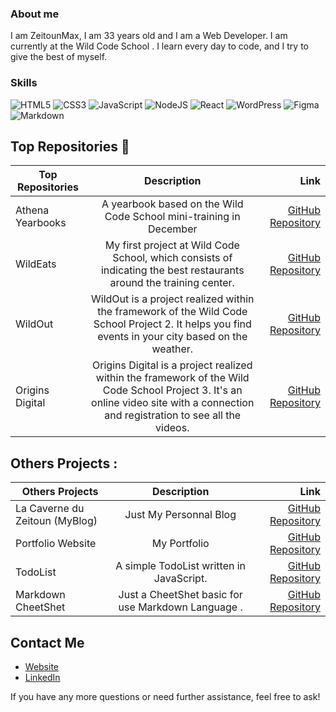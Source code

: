### About me 

I am ZeitounMax, I am 33 years old and I am a Web Developer. I am currently at the Wild Code School .
I learn every day to code, and I try to give the best of myself. 

### Skills
![HTML5](https://img.shields.io/badge/html5-%23E34F26.svg?style=for-the-badge&logo=html5&logoColor=white) 
![CSS3](https://img.shields.io/badge/css3-%231572B6.svg?style=for-the-badge&logo=css3&logoColor=white)
![JavaScript](https://img.shields.io/badge/javascript-%23323330.svg?style=for-the-badge&logo=javascript&logoColor=%23F7DF1E)
![NodeJS](https://img.shields.io/badge/node.js-6DA55F?style=for-the-badge&logo=node.js&logoColor=white)
![React](https://img.shields.io/badge/react-%2320232a.svg?style=for-the-badge&logo=react&logoColor=%2361DAFB)
![WordPress](https://img.shields.io/badge/WordPress-%23117AC9.svg?style=for-the-badge&logo=WordPress&logoColor=white)
![Figma](https://img.shields.io/badge/figma-%23F24E1E.svg?style=for-the-badge&logo=figma&logoColor=white)
![Markdown](https://img.shields.io/badge/markdown-%23000000.svg?style=for-the-badge&logo=markdown&logoColor=white)

## Top Repositories 🔭

|  Top Repositories   |      Description      |  Link |
|----------|:-------------:|------:|
| Athena Yearbooks|  A yearbook based on the Wild Code School mini-training in December | [GitHub Repository](https://github.com/zeitounmax/athena) |
| WildEats|    My first project at Wild Code School, which consists of indicating the best restaurants around the training center.   |   [GitHub Repository](https://github.com/zeitounmax/Wildeats-) |
| WildOut | WildOut is a project realized within the framework of the Wild Code School Project 2. It helps you find events in your city based on the weather. |[GitHub Repository](https://github.com/zeitounmax/WildOut)|
| Origins Digital | Origins Digital is a project realized within the framework of the Wild Code School Project 3. It's an online video site with a connection and registration to see all the videos. |[GitHub Repository](https://github.com/zeitounmax/Project3-Origins-Digital)  |

## Others Projects :  
|  Others Projects   |      Description      |  Link |
|----------|:-------------:|------:|
| La Caverne du Zeitoun (MyBlog) |  Just My Personnal Blog | [GitHub Repository](https://github.com/zeitounmax/my-blog) |
| Portfolio Website |  My Portfolio | [GitHub Repository](https://github.com/zeitounmax/websitemax) |
| TodoList | A simple TodoList written in JavaScript. |[GitHub Repository](https://github.com/zeitounmax/TodoList)|
| Markdown CheetShet | Just a CheetShet basic for use Markdown Language . |[GitHub Repository](https://github.com/zeitounmax/Markdown-Cheetshet-)



## Contact Me

- [Website](https://thirymaximilien.netlify.app/)
- [LinkedIn](https://www.linkedin.com/in/maximilienthiry/)

If you have any more questions or need further assistance, feel free to ask!
